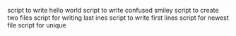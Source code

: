 script to write hello world
script to write confused smiley
script to create two files
script for writing last ines
script to write first lines
script for newest file
script for unique
